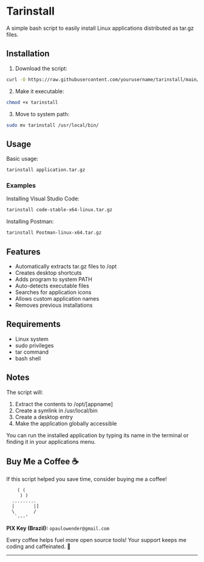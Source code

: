 # Tarinstall

A simple bash script to easily install Linux applications distributed as tar.gz files.

## Installation

1. Download the script:
```bash
curl -O https://raw.githubusercontent.com/yourusername/tarinstall/main/tarinstall
```

2. Make it executable:
```bash
chmod +x tarinstall
```

3. Move to system path:
```bash
sudo mv tarinstall /usr/local/bin/
```

## Usage

Basic usage:
```bash
tarinstall application.tar.gz
```

### Examples

Installing Visual Studio Code:
```bash
tarinstall code-stable-x64-linux.tar.gz
```

Installing Postman:
```bash
tarinstall Postman-linux-x64.tar.gz
```

## Features

- Automatically extracts tar.gz files to /opt
- Creates desktop shortcuts
- Adds program to system PATH
- Auto-detects executable files
- Searches for application icons
- Allows custom application names
- Removes previous installations

## Requirements

- Linux system
- sudo privileges
- tar command
- bash shell

## Notes

The script will:
1. Extract the contents to /opt/[appname]
2. Create a symlink in /usr/local/bin
3. Create a desktop entry
4. Make the application globally accessible

You can run the installed application by typing its name in the terminal or finding it in your applications menu.

## Buy Me a Coffee ☕

If this script helped you save time, consider buying me a coffee! 

```ascii
    ( (
     ) )
  .........
  |       |]
  \       /
   `---'
```

**PIX Key (Brazil):** `opaulowender@gmail.com`

Every coffee helps fuel more open source tools! Your support keeps me coding and caffeinated. 🚀

---
